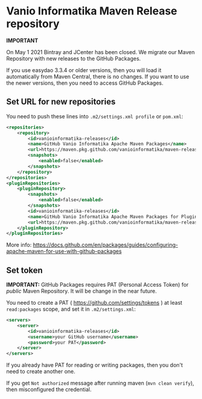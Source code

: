 # Vanio Informatika Maven Release repository

**IMPORTANT**

On May 1 2021 Bintray and JCenter has been closed.
We migrate our Maven Repository with new releases to the GitHub Packages.

If you use easydao 3.3.4 or older versions, then you will load it automatically from Maven Central, there is no changes.
If you want to use the newer versions, then you need to access GitHub Packages.

## Set URL for new repositories

You need to push these lines into `.m2/settings.xml profile` or `pom.xml`:

```xml
<repositories>
    <repository>
        <id>vanioinformatika-releases</id>
        <name>GitHub Vanio Informatika Apache Maven Packages</name>
        <url>https://maven.pkg.github.com/vanioinformatika/maven-releases</url>
        <snapshots>
            <enabled>false</enabled>
        </snapshots>
    </repository>
</repositories>
<pluginRepositories>
    <pluginRepository>
        <snapshots>
            <enabled>false</enabled>
        </snapshots>
        <id>vanioinformatika-releases</id>
        <name>GitHub Vanio Informatika Apache Maven Packages for Plugins</name>
        <url>https://maven.pkg.github.com/vanioinformatika/maven-releases</url>
    </pluginRepository>
</pluginRepositories>
```

More info: https://docs.github.com/en/packages/guides/configuring-apache-maven-for-use-with-github-packages

## Set token

**IMPORTANT:** GitHub Packages requires PAT (Personal Access Token) for _public_ Maven Repository.
It will be change in the near future.

You need to create a PAT ( https://github.com/settings/tokens ) at least `read:packages` scope, and set it in `.m2/settings.xml`:

```xml
<servers>
    <server>
        <id>vanioinformatika-releases</id>
        <username>your GitHub username</username>
        <password>your PAT</password>
    </server>
</servers>
```

If you already have PAT for reading or writing packages, then you don't need to create another one.

If you get `Not authorized` message after running maven (`mvn clean verify`), then misconfigured the credential.
